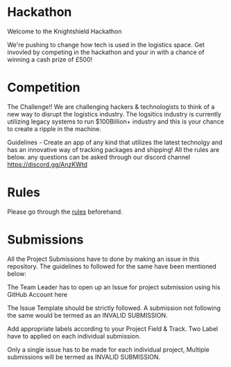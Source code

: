 # Hackathon
Welcome to the Knightshield Hackathon

We're pushing to change how tech is used in the logistics space.
Get invovled by competing in the hackathon and your in with a chance of winning a cash prize of £500!

# Competition 

The Challenge!! We are challenging hackers & technologists to think of a new way to disrupt the logistics industry. The logsitics industry is currently utilizing legacy systems to run $100Billion+ industry and this is your chance to create a ripple in the machine.

Guidelines - Create an app of any kind that utilizes the latest technolgy and has an innovative way of tracking packages and shipping! All the rules are below. 
any questions can be asked through our discord channel https://discord.gg/AnzKWtd


# Rules

Please go through the [rules](rules.md) beforehand.

# Submissions 

All the Project Submissions have to done by making an issue in this repository. The guidelines to followed for the same have been mentioned below:

The Team Leader has to open up an Issue for project submission using his GitHub Account here

The Issue Template should be strictly followed. A submission not following the same would be termed as an INVALID SUBMISSION.

Add appropriate labels according to your Project Field & Track. Two Label have to applied on each individual submission.

Only a single issue has to be made for each individual project, Multiple submissions will be termed as INVALID SUBMISSION.
